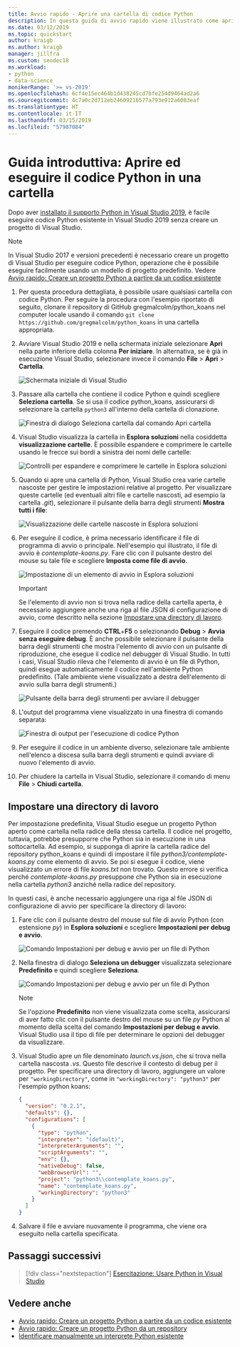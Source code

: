 ```yaml
---
title: Avvio rapido - Aprire una cartella di codice Python
description: In questa guida di avvio rapido viene illustrato come aprire ed eseguire codice Python da una cartella senza usare un progetto di Visual Studio (solo Visual Studio 2019).
ms.date: 03/12/2019
ms.topic: quickstart
author: kraigb
ms.author: kraigb
manager: jillfra
ms.custom: seodec18
ms.workload:
- python
- data-science
monikerRange: '>= vs-2019'
ms.openlocfilehash: 6cf4e15ec464b1d438245cd7bfe254d9464ad2a6
ms.sourcegitcommit: 4c7a0c2d712eb24609216577a793e912a6083eaf
ms.translationtype: HT
ms.contentlocale: it-IT
ms.lasthandoff: 03/15/2019
ms.locfileid: "57987084"
---
```

# <a name="quickstart-open-and-run-python-code-in-a-folder"></a>Guida introduttiva: Aprire ed eseguire il codice Python in una cartella

Dopo aver [installato il supporto Python in Visual Studio 2019](installing-python-support-in-visual-studio.md), è facile eseguire codice Python esistente in Visual Studio 2019 senza creare un progetto di Visual Studio.

> [!Note]
> In Visual Studio 2017 e versioni precedenti è necessario creare un progetto di Visual Studio per eseguire codice Python, operazione che è possibile eseguire facilmente usando un modello di progetto predefinito. Vedere [Avvio rapido: Creare un progetto Python a partire da un codice esistente](quickstart-01-python-in-visual-studio-project-from-existing-code.md)

1. Per questa procedura dettagliata, è possibile usare qualsiasi cartella con codice Python. Per seguire la procedura con l'esempio riportato di seguito, clonare il repository di GitHub gregmalcolm/python_koans nel computer locale usando il comando `git clone https://github.com/gregmalcolm/python_koans` in una cartella appropriata.

1. Avviare Visual Studio 2019 e nella schermata iniziale selezionare **Apri** nella parte inferiore della colonna **Per iniziare**. In alternativa, se è già in esecuzione Visual Studio, selezionare invece il comando **File** > **Apri** > **Cartella**.

    ![Schermata iniziale di Visual Studio](media/quickstart-open-folder/01-open-local-folder.png)

1. Passare alla cartella che contiene il codice Python e quindi scegliere **Seleziona cartella**. Se si usa il codice python_koans, assicurarsi di selezionare la cartella `python3` all'interno della cartella di clonazione.

    ![Finestra di dialogo Seleziona cartella dal comando Apri cartella](media/quickstart-open-folder/02-select-folder.png)

1. Visual Studio visualizza la cartella in **Esplora soluzioni** nella cosiddetta **visualizzazione cartelle**. È possibile espandere e comprimere le cartelle usando le frecce sui bordi a sinistra dei nomi delle cartelle:

    ![Controlli per espandere e comprimere le cartelle in Esplora soluzioni](media/quickstart-open-folder/03-expand-collapse-folders.png)

1. Quando si apre una cartella di Python, Visual Studio crea varie cartelle nascoste per gestire le impostazioni relative al progetto. Per visualizzare queste cartelle (ed eventuali altri file e cartelle nascosti, ad esempio la cartella *.git*), selezionare il pulsante della barra degli strumenti **Mostra tutti i file**:

    ![Visualizzazione delle cartelle nascoste in Esplora soluzioni](media/quickstart-open-folder/05-view-hidden-folders.png)

1. Per eseguire il codice, è prima necessario identificare il file di programma di avvio o principale. Nell'esempio qui illustrato, il file di avvio è *contemplate-koans.py*. Fare clic con il pulsante destro del mouse su tale file e scegliere **Imposta come file di avvio**.

    ![Impostazione di un elemento di avvio in Esplora soluzioni](media/quickstart-open-folder/06-set-as-startup-item-command.png)

    > [!Important]
    > Se l'elemento di avvio non si trova nella radice della cartella aperta, è necessario aggiungere anche una riga al file JSON di configurazione di avvio, come descritto nella sezione [Impostare una directory di lavoro](#set-a-working-directory).

1. Eseguire il codice premendo **CTRL**+**F5** o selezionando **Debug** > **Avvia senza eseguire debug**. È anche possibile selezionare il pulsante della barra degli strumenti che mostra l'elemento di avvio con un pulsante di riproduzione, che esegue il codice nel debugger di Visual Studio. In tutti i casi, Visual Studio rileva che l'elemento di avvio è un file di Python, quindi esegue automaticamente il codice nell'ambiente Python predefinito. (Tale ambiente viene visualizzato a destra dell'elemento di avvio sulla barra degli strumenti.)

    ![Pulsante della barra degli strumenti per avviare il debugger](media/quickstart-open-folder/07-start-debug-toolbar.png)

1. L'output del programma viene visualizzato in una finestra di comando separata:

    ![Finestra di output per l'esecuzione di codice Python](media/quickstart-open-folder/08-result-window.png)

1. Per eseguire il codice in un ambiente diverso, selezionare tale ambiente nell'elenco a discesa sulla barra degli strumenti e quindi avviare di nuovo l'elemento di avvio.

1. Per chiudere la cartella in Visual Studio, selezionare il comando di menu **File** > **Chiudi cartella**.

## <a name="set-a-working-directory"></a>Impostare una directory di lavoro

Per impostazione predefinita, Visual Studio esegue un progetto Python aperto come cartella nella radice della stessa cartella. Il codice nel progetto, tuttavia, potrebbe presupporre che Python sia in esecuzione in una sottocartella. Ad esempio, si supponga di aprire la cartella radice del repository python_koans e quindi di impostare il file *python3/contemplate-koans.py* come elemento di avvio. Se poi si esegue il codice, viene visualizzato un errore di file *koans.txt* non trovato. Questo errore si verifica perché *contemplate-koans.py* presuppone che Python sia in esecuzione nella cartella *python3* anziché nella radice del repository.

In questi casi, è anche necessario aggiungere una riga al file JSON di configurazione di avvio per specificare la directory di lavoro:

1. Fare clic con il pulsante destro del mouse sul file di avvio Python (con estensione *py*) in **Esplora soluzioni** e scegliere **Impostazioni per debug e avvio**.

    ![Comando Impostazioni per debug e avvio per un file di Python](media/quickstart-open-folder/09-debug-launch-settings-menu-command.png)

1. Nella finestra di dialogo **Seleziona un debugger** visualizzata selezionare **Predefinito** e quindi scegliere **Seleziona**.

    ![Comando Impostazioni per debug e avvio per un file di Python](media/quickstart-open-folder/10-select-debugger.png)

    > [!Note]
    > Se l'opzione **Predefinito** non viene visualizzata come scelta, assicurarsi di aver fatto clic con il pulsante destro del mouse su un file *py* Python al momento della scelta del comando **Impostazioni per debug e avvio**. Visual Studio usa il tipo di file per determinare le opzioni del debugger da visualizzare.

1. Visual Studio apre un file denominato *launch.vs.json*, che si trova nella cartella nascosta *.vs*. Questo file descrive il contesto di debug per il progetto. Per specificare una directory di lavoro, aggiungere un valore per `"workingDirectory"`, come in `"workingDirectory": "python3"` per l'esempio python koans:

    ```json
    {
      "version": "0.2.1",
      "defaults": {},
      "configurations": [
        {
          "type": "python",
          "interpreter": "(default)",
          "interpreterArguments": "",
          "scriptArguments": "",
          "env": {},
          "nativeDebug": false,
          "webBrowserUrl": "",
          "project": "python3\\contemplate_koans.py",
          "name": "contemplate_koans.py",
          "workingDirectory": "python3"
        }
      ]
    }
    ```

1. Salvare il file e avviare nuovamente il programma, che viene ora eseguito nella cartella specificata.

## <a name="next-steps"></a>Passaggi successivi

> [!div class="nextstepaction"]
> [Esercitazione: Usare Python in Visual Studio](tutorial-working-with-python-in-visual-studio-step-01-create-project.md)

## <a name="see-also"></a>Vedere anche

- [Avvio rapido: Creare un progetto Python a partire da un codice esistente](quickstart-01-python-in-visual-studio-project-from-existing-code.md)
- [Avvio rapido: Creare un progetto Python da un repository](quickstart-03-python-in-visual-studio-project-from-repository.md)
- [Identificare manualmente un interprete Python esistente](managing-python-environments-in-visual-studio.md#manually-identify-an-existing-environment)
